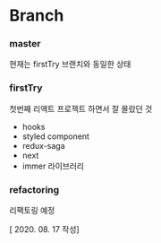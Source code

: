 # Branch

### master

현재는 firstTry 브랜치와 동일한 상태

### firstTry 

첫번째 리액트 프로젝트 하면서 잘 몰랐던 것

- hooks
- styled component
- redux-saga
- next
- immer 라이브러리

### refactoring

리팩토링 예정


[ 2020. 08. 17 작성]
